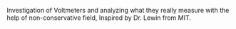 Investigation of Voltmeters and analyzing what they really measure with the help of non-conservative field,
Inspired by Dr. Lewin from MIT.
